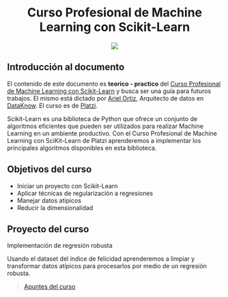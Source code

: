 <div align="center">
    <h1>Curso Profesional de Machine Learning con Scikit-Learn</h1>
    <img src="https://imgur.com/cE2aEMF.png" width="">
</div>

## Introducción al documento

El contenido de este documento es **teorico - practico** del [Curso Profesional de Machine Learning con Scikit-Learn](https://platzi.com/cursos/scikitlearn-ml/) y busca ser una guía para futuros trabajos. El mismo está dictado por [Ariel Ortiz](https://platzi.com/profesores/ludthor/), Arquitecto de datos en [DataKnow](https://dataknow.io/). El curso es de [Platzi](https://platzi.com).

Scikit-Learn es una biblioteca de Python que ofrece un conjunto de algoritmos eficientes que pueden ser utilizados para realizar Machine Learning en un ambiente productivo. Con el Curso Profesional de Machine Learning con SciKit-Learn de Platzi aprenderemos a implementar los principales algoritmos disponibles en esta biblioteca.

## Objetivos del curso

- Iniciar un proyecto con Scikit-Learn
- Aplicar técnicas de regularización a regresiones
- Manejar datos atípicos
- Reducir la dimensionalidad

## Proyecto del curso

Implementación de regresión robusta

Usando el dataset del índice de felicidad aprenderemos a limpiar y transformar datos atípicos para procesarlos por medio de un regresión robusta.

> [Apuntes del curso](proyecto.md)